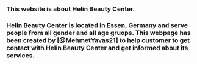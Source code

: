 ### This website is about Helin Beauty Center.

### Helin Beauty Center is located in Essen, Germany and serve people from all gender and all age gruops. This webpage has been created by [@MehmetYavas21] to help customer to get contact with Helin Beauty Center and get informed about its services.
